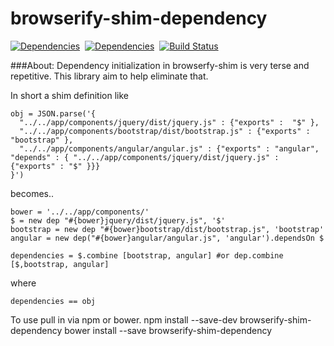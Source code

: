 browserify-shim-dependency
===

[![Dependencies](https://david-dm.org/nmccready/browserify-shim-dependency.png)](https://david-dm.org/nmccready/browserify-shim-dependency)&nbsp;
[![Dependencies](https://david-dm.org/nmccready/browserify-shim-dependency.png)](https://david-dm.org/nmccready/browserify-shim-dependency)&nbsp;
[![Build Status](https://travis-ci.org/nmccready/browserify-shim-dependency.png?branch=master)](https://travis-ci.org/nmccready/browserify-shim-dependency)

###About:
Dependency initialization in browserfy-shim is very terse and repetitive. This library aim to help eliminate that.

In short a shim definition like
```
obj = JSON.parse('{
  "../../app/components/jquery/dist/jquery.js" : {"exports" :  "$" },
  "../../app/components/bootstrap/dist/bootstrap.js" : {"exports" : "bootstrap" },
  "../../app/components/angular/angular.js" : {"exports" : "angular", "depends" : { "../../app/components/jquery/dist/jquery.js" : {"exports" : "$" }}}
}')
```

becomes..
```
bower = '../../app/components/'
$ = new dep "#{bower}jquery/dist/jquery.js", '$'
bootstrap = new dep "#{bower}bootstrap/dist/bootstrap.js", 'bootstrap'
angular = new dep("#{bower}angular/angular.js", 'angular').dependsOn $

dependencies = $.combine [bootstrap, angular] #or dep.combine [$,bootstrap, angular]
```

where
```
dependencies == obj
```

To use pull in via npm or bower.
npm install --save-dev browserify-shim-dependency
bower install --save browserify-shim-dependency
